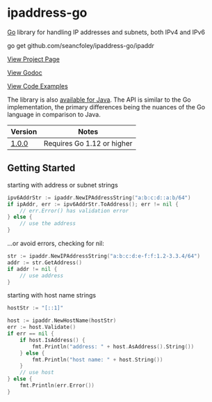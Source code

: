 # ipaddress-go

[Go](https://golang.org/) library for handling IP addresses and subnets, both IPv4 and IPv6

go get github.com/seancfoley/ipaddress-go/ipaddr

[View Project Page](https://seancfoley.github.io/IPAddress/)

[View Godoc](https://pkg.go.dev/github.com/seancfoley/ipaddress-go/ipaddr)

[View Code Examples](https://github.com/seancfoley/ipaddress-go/wiki/Code-Examples)

The library is also [available for Java](https://github.com/seancfoley/IPAddress).  The API is similar to the Go implementation, the primary differences being the nuances of the Go language in comparison to Java.

Version | Notes         |
------- | ------------- |
[1.0.0](https://github.com/seancfoley/ipaddress-go/releases/tag/v1.0.0) | Requires Go 1.12 or higher |

## Getting Started

starting with address or subnet strings
```go
ipv6AddrStr := ipaddr.NewIPAddressString("a:b:c:d::a:b/64")
if ipAddr, err := ipv6AddrStr.ToAddress(); err != nil {
	// err.Error() has validation error
} else {
	// use the address
}
```
...or avoid errors, checking for nil:
```go
str := ipaddr.NewIPAddressString("a:b:c:d:e-f:f:1.2-3.3.4/64")
addr := str.GetAddress()
if addr != nil {
	// use address
}
```
starting with host name strings
```go
hostStr := "[::1]"

host := ipaddr.NewHostName(hostStr)
err := host.Validate()
if err == nil {
	if host.IsAddress() {
		fmt.Println("address: " + host.AsAddress().String())
	} else {
		fmt.Println("host name: " + host.String())
	}
	// use host
} else {
	fmt.Println(err.Error())
}
```


